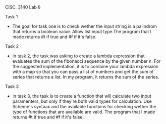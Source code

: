 CISC. 3140 Lab 8

Task 1
* The goal for task one is to check wether the input string is a palindrom that returns a boolean value. Allow list input type.The program that I made returns #t if true and #f if it's false.

Task 2
* In task 2, the task was asking to create a lambda expression that evaluates the sum of the fibonacci sequence by the given number n. For the suggested implementation, it is to combine your lambda expression with a map so that you can pass a list of numbers and get the sum of series that returns a list. In my program, it returns the sum of the series.

Task 3
* In task 3, the task is to create a function that will calculate two input paramenters, but only if they're both valid types for calculation. Use Scheme's syntaax and the available functions for checking wether the type of functions that are available are valid. The program that I made returns #t if true and #f if it's false.
